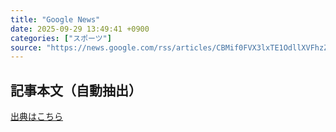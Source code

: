 ```yaml
---
title: "Google News"
date: 2025-09-29 13:49:41 +0900
categories: ["スポーツ"]
source: "https://news.google.com/rss/articles/CBMif0FVX3lxTE1OdllXVFhzZk1kU3ZTTjJkQ2NsVTZjWEpoUy1FSUZRUVZvY0pDRFMwci1rRzFma3BNNE85Mmltck5BWmVfRk1tdGdGTVlaMFExbDhUTF9vNVpiY1FVMXpya2kwd2prbk9sUnFVRkFzd19wdFZselRMc3VKYWsxMFE?oc=5"
---
```


## 記事本文（自動抽出）
<body class="y0K44d EA71Tc" id="readabilityBody"></body>

[出典はこちら](https://news.google.com/rss/articles/CBMif0FVX3lxTE1OdllXVFhzZk1kU3ZTTjJkQ2NsVTZjWEpoUy1FSUZRUVZvY0pDRFMwci1rRzFma3BNNE85Mmltck5BWmVfRk1tdGdGTVlaMFExbDhUTF9vNVpiY1FVMXpya2kwd2prbk9sUnFVRkFzd19wdFZselRMc3VKYWsxMFE?oc=5)
